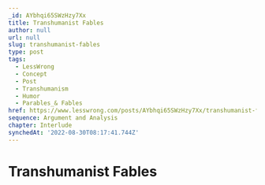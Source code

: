 ```yaml
---
_id: AYbhqi65SWzHzy7Xx
title: Transhumanist Fables
author: null
url: null
slug: transhumanist-fables
type: post
tags:
  - LessWrong
  - Concept
  - Post
  - Transhumanism
  - Humor
  - Parables_& Fables
href: https://www.lesswrong.com/posts/AYbhqi65SWzHzy7Xx/transhumanist-fables
sequence: Argument and Analysis
chapter: Interlude
synchedAt: '2022-08-30T08:17:41.744Z'
---
```

# Transhumanist Fables

